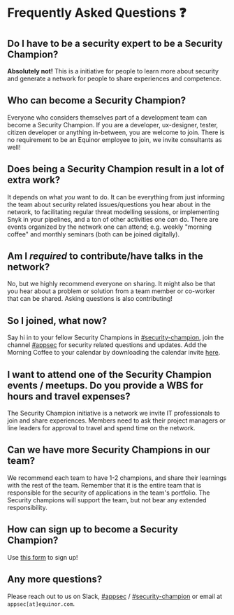 # Frequently Asked Questions ❓

## Do I have to be a security expert to be a Security Champion?

**Absolutely not!** This is a initiative for people to learn more about security and generate a network for people to share experiences and competence.

## Who can become a Security Champion?

Everyone who considers themselves part of a development team can become a Security Champion. If you are a developer, ux-designer, tester, citizen developer or anything in-between, you are welcome to join. There is no requirement to be an Equinor employee to join, we invite consultants as well!

## Does being a Security Champion result in a lot of extra work?

It depends on what _you_ want to do. It can be everything from just informing the team about security related issues/questions you hear about in the network, to facilitating regular threat modelling sessions, or implementing Snyk in your pipelines, and a ton of other activities one _can_ do. There are events organized by the network one can attend; e.g. weekly "morning coffee" and monthly seminars (both can be joined digitally).

## Am I _required_ to contribute/have talks in the network?

No, but we highly recommend everyone on sharing. It might also be that you hear about a problem or solution from a team member or co-worker that can be shared. Asking questions is also contributing!

## So I joined, what now?

Say hi in to your fellow Security Champions in [#security-champion](https://equinor.slack.com/archives/C036HGPBJ04), join the channel [#appsec](https://app.slack.com/client/T02JL00JU/CMM6FSW5V) for security related questions and updates.
Add the Morning Coffee to your calendar by downloading the calendar invite [here](https://statoilsrm.sharepoint.com/sites/securitychampion9).

## I want to attend one of the Security Champion events / meetups. Do you provide a WBS for hours and travel expenses?

The Security Champion initiative is a network we invite IT professionals to join and share experiences. Members need to ask their project managers or line leaders for approval to travel and spend time on the network.

## Can we have more Security Champions in our team?

We recommend each team to have 1-2 champions, and share their learnings with the rest of the team. Remember that it is the entire team that is responsible for the security of applications in the team's portfolio. The Security champions will support the team, but not bear any extended responsibility.

## How can sign up to become a Security Champion?

Use [this form](https://forms.office.com/r/3C2vwEh2i0) to sign up!

## Any more questions?

Please reach out to us on Slack, [#appsec](https://app.slack.com/client/T02JL00JU/CMM6FSW5V) / [#security-champion](https://equinor.slack.com/archives/C036HGPBJ04) or email at ``appsec[at]equinor.com``.
